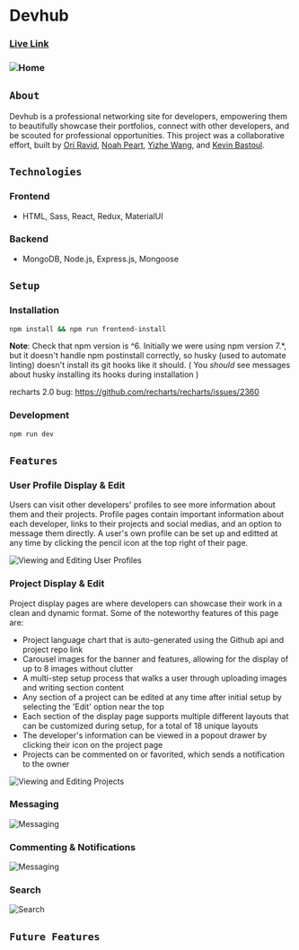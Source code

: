 # Devhub

### [Live Link](https://getdevhub.herokuapp.com/)

### ![Home](https://github.com/aA-devHub/devhub/blob/master/frontend/public/readme/home.png)

## `About`
Devhub is a professional networking site for developers, empowering them to beautifully showcase their portfolios, connect with other developers, and be scouted for professional opportunities. 
This project was a collaborative effort, built by [Ori Ravid](https://github.com/oriravid), [Noah Peart](https://github.com/nverno), [Yizhe Wang](https://github.com/YizheWill), and [Kevin Bastoul](https://github.com/kaycbas). 

## `Technologies`
### Frontend
- HTML, Sass, React, Redux, MaterialUI

### Backend
- MongoDB, Node.js, Express.js, Mongoose

## `Setup`
### Installation

```sh
npm install && npm run frontend-install
```

**Note**: Check that npm version is ^6. Initially we were using npm version 7.\*, but it doesn't handle npm postinstall correctly, so husky (used to automate linting) doesn't install its git hooks like it should. ( You _should_ see messages about husky installing its hooks during installation )

recharts 2.0 bug: https://github.com/recharts/recharts/issues/2360

### Development

```sh
npm run dev
```

## `Features`
### User Profile Display & Edit
Users can visit other developers' profiles to see more information about them and their projects. Profile pages contain important information about each developer, links to their projects and social medias, and an option to message them directly. A user's own profile can be set up and editted at any time by clicking the pencil icon at the top right of their page.

![Viewing and Editing User Profiles](https://github.com/aA-devHub/devhub/blob/master/frontend/public/readme/user_profile.gif)

### Project Display & Edit
Project display pages are where developers can showcase their work in a clean and dynamic format. Some of the noteworthy features of this page are:
- Project language chart that is auto-generated using the Github api and project repo link
- Carousel images for the banner and features, allowing for the display of up to 8 images without clutter
- A multi-step setup process that walks a user through uploading images and writing section content
- Any section of a project can be edited at any time after initial setup by selecting the 'Edit' option near the top
- Each section of the display page supports multiple different layouts that can be customized during setup, for a total of 18 unique layouts
- The developer's information can be viewed in a popout drawer by clicking their icon on the project page
- Projects can be commented on or favorited, which sends a notification to the owner

![Viewing and Editing Projects](https://github.com/aA-devHub/devhub/blob/master/frontend/public/readme/project_display.gif)

### Messaging

![Messaging](https://github.com/aA-devHub/devhub/blob/master/frontend/public/readme/messaging.gif)

### Commenting & Notifications

![Messaging](https://github.com/aA-devHub/devhub/blob/master/frontend/public/readme/commenting.gif)

### Search

![Search](https://github.com/aA-devHub/devhub/blob/master/frontend/public/readme/search.gif)

## `Future Features`
